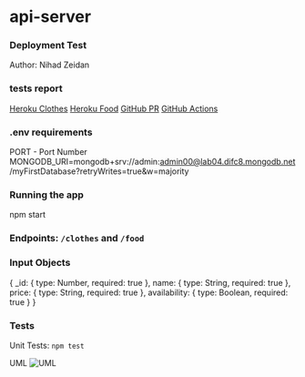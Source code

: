 # api-server


### Deployment Test
Author: Nihad Zeidan

### tests report
[Heroku Clothes](https://nihad-api-server.herokuapp.com/clothes)
[Heroku Food](https://nihad-api-server.herokuapp.com/food)
[GitHub PR]()
[GitHub Actions]()


### .env requirements
PORT - Port Number
MONGODB_URI=mongodb+srv://admin:admin00@lab04.difc8.mongodb.net/myFirstDatabase?retryWrites=true&w=majority

### Running the app
npm start


### Endpoints: `/clothes` and `/food` 


### Input Objects

{
    _id: { type: Number, required: true },
    name: { type: String, required: true },
    price: { type: String, required: true },
    availability: { type: Boolean, required: true }
}


### Tests
Unit Tests: `npm test`



UML
![UML]()

